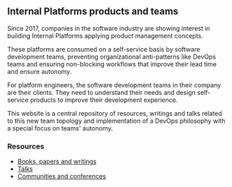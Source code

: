 ## Internal Platforms products and teams

Since 2017, companies in the software industry are showing interest in building Internal Platforms applying product management concepts.

These platforms are consumed on a self-service basis by software development teams, preventing organizational anti-patterns like DevOps teams and ensuring non-blocking workflows that improve their lead time and ensure autonomy.

For platform engineers, the software development teams in their company are their clients. They need to understand their needs and design self-service products to improve their development experience.

This website is a central repository of resources, writings and talks related to this new team topology and implementation of a DevOps philosophy with a special focus on teams' autonomy.

### Resources

* [Books, papers and writings](/resources.md)
* [Talks](/resources.md#talks)
* [Communities and conferences](/resources.md#community)

